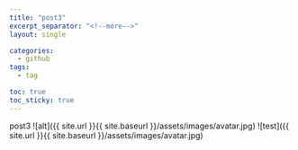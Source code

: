```yaml
---
title: "post3"
excerpt_separator: "<!--more-->"
layout: single

categories:
  - github
tags:
  - tag

toc: true
toc_sticky: true
---
```


post3
![alt]({{ site.url }}{{ site.baseurl }}/assets/images/avatar.jpg)
![test]({{ site.url }}{{ site.baseurl }}/assets/images/avatar.jpg)
